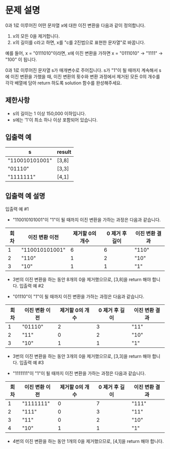 # 문제 설명
0과 1로 이루어진 어떤 문자열 x에 대한 이진 변환을 다음과 같이 정의합니다.

1. x의 모든 0을 제거합니다.
2. x의 길이를 c라고 하면, x를 "c를 2진법으로 표현한 문자열"로 바꿉니다.

예를 들어, x = "0111010"이라면, x에 이진 변환을 가하면 x = "0111010" -> "1111" -> "100" 이 됩니다.

0과 1로 이루어진 문자열 s가 매개변수로 주어집니다. s가 "1"이 될 때까지 계속해서 s에 이진 변환을 가했을 때, 이진 변환의 횟수와 변환 과정에서 제거된 모든 0의 개수를 각각 배열에 담아 return 하도록 solution 함수를 완성해주세요.

## 제한사항
- s의 길이는 1 이상 150,000 이하입니다.
- s에는 '1'이 최소 하나 이상 포함되어 있습니다.
## 입출력 예
| s              | result |
|----------------|--------|
| "110010101001" | [3,8]  |
| "01110"        | [3,3]  |
| "1111111"      | [4,1]  |

## 입출력 예 설명
입출력 예 #1

- "110010101001"이 "1"이 될 때까지 이진 변환을 가하는 과정은 다음과 같습니다.

| 회차 | 이진 변환 이전     | 제거할 0의 개수 | 0 제거 후 길이 | 이진 변환 결과 |
|------|---------------------|-----------------|-----------------|----------------|
| 1    | "110010101001"     | 6               | 6               | "110"          |
| 2    | "110"              | 1               | 2               | "10"           |
| 3    | "10"               | 1               | 1               | "1"            |

- 3번의 이진 변환을 하는 동안 8개의 0을 제거했으므로, [3,8]을 return 해야 합니다.
입출력 예 #2

- "01110"이 "1"이 될 때까지 이진 변환을 가하는 과정은 다음과 같습니다.

| 회차 | 이진 변환 이전 | 제거할 0의 개수 | 0 제거 후 길이 | 이진 변환 결과 |
|------|----------------|----------------|----------------|----------------|
| 1    | "01110"        | 2              | 3              | "11"           |
| 2    | "11"           | 0              | 2              | "10"           |
| 3    | "10"           | 1              | 1              | "1"            |

- 3번의 이진 변환을 하는 동안 3개의 0을 제거했으므로, [3,3]을 return 해야 합니다.
입출력 예 #3

- "1111111"이 "1"이 될 때까지 이진 변환을 가하는 과정은 다음과 같습니다.

| 회차 | 이진 변환 이전 | 제거할 0의 개수 | 0 제거 후 길이 | 이진 변환 결과 |
|------|----------------|----------------|----------------|----------------|
| 1    | "1111111"      | 0              | 7              | "111"          |
| 2    | "111"          | 0              | 3              | "11"           |
| 3    | "11"           | 0              | 2              | "10"           |
| 4    | "10"           | 1              | 1              | "1"            |

- 4번의 이진 변환을 하는 동안 1개의 0을 제거했으므로, [4,1]을 return 해야 합니다.